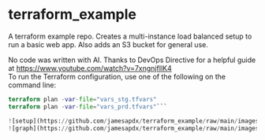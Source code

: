 # terraform_example

A terraform example repo. Creates a multi-instance load balanced setup to run a basic web app.  Also adds an S3 bucket for general use.

No code was written with AI. Thanks to DevOps Directive for a helpful guide at https://www.youtube.com/watch?v=7xngnjfIlK4  
To run the Terraform configuration, use one of the following on the command line:
```terraform plan -var-file="vars_dev.tfvars"
terraform plan -var-file="vars_stg.tfvars"
terraform plan -var-file="vars_prd.tfvars"```

![setup](https://github.com/jamesapdx/terraform_example/raw/main/images/setup.png)
![graph](https://github.com/jamesapdx/terraform_example/raw/main/images/terraform_graph.png)
